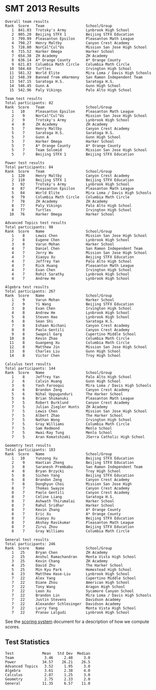 # SMT 2013 Results

    Overall team results
    Rank  Score   Team                   School/Group
       1  841.03  Trotsky's Army         Lynbrook High School
       2  805.20  Beijing STFX 1         Beijing STFX Education
       3  799.99  Pleasanton Epsilon     Pleasanton Math League
       4  798.27  Henry Maltby           Canyon Crest Academy
       5  728.80  NorCal"Cul"Us          Mission San Jose High School
       6  715.52  Harker Omega           Harker School
       7  654.38  ZH Academy             ZH Academy
       8  636.14  A* Orange County       A* Orange County
       9  621.83  Columbia Math Circle   Columbia Math Circle
      10  584.68  Turtles                Irvington High School
      11  581.32  World Elite            Mira Loma / Davis High Schools
      12  548.39  Banned from eHarmony   San Ramon Independent Team
      13  547.15  Saratoga H.S.          Saratoga H.S.
      14  546.45  Gunn A                 Gunn High School
      15  542.96  Paly Vikings           Palo Alto High School

    Team test results
    Total participants: 82
    Rank  Score   Team                   School/Group
       1   10     Pleasanton Epsilon     Pleasanton Math League
       2    9     NorCal"Cul"Us          Mission San Jose High School
       2    9     Trotsky's Army         Lynbrook High School
       4    8     ZH Academy             ZH Academy
       5    7     Henry Maltby           Canyon Crest Academy
       5    7     Saratoga H.S.          Saratoga H.S.
       5    7     Gunn A                 Gunn High School
       5    7     Harker Omega           Harker School
       5    7     A* Orange County       A* Orange County
       5    7     Team Solomid           Mission San Jose High School
       5    7     Beijing STFX 1         Beijing STFX Education

    Power test results
    Total participants: 84
    Rank  Score   Team                   School/Group
       1  120     Henry Maltby           Canyon Crest Academy
       2  110     Beijing STFX 1         Beijing STFX Education
       3   92     Trotsky's Army         Lynbrook High School
       4   87     Pleasanton Epsilon     Pleasanton Math League
       5   84     World Elite            Mira Loma / Davis High Schools
       6   79     Columbia Math Circle   Columbia Math Circle
       7   78     ZH Academy             ZH Academy
       8   77     Paly Vikings           Palo Alto High School
       8   77     Turtles                Irvington High School
      10   76     Harker Omega           Harker School

    Advanced Topics test results
    Total participants: 98
    Rank  Score   Name                   School/Group
       1    8     Lewis Chen             Mission San Jose High School
       2    8     Eugene Chen            Lynbrook High School
       3    8     Varun Mohan            Harker School
       4    7     Daniel Chen            San Ramon Independent Team
       4    7     Jerry Wu               Mission San Jose High School
       4    7     Xiaoyu Xu              Beijing STFX Education
       4    7     Jeffrey Yan            Palo Alto High School
       4    7     Rick Huang             Pleasanton Math League
       4    7     Evan Chen              Irvington High School
       4    7     Rohit Sarathy          Lynbrook High School
       4    7     Andrew He              Lynbrook High School

    Algebra test results
    Total participants: 267
    Rank  Score   Name                   School/Group
       1    9     Varun Mohan            Harker School
       2    9     Yi Wang                Beijing STFX Education
       3    8     Evan Chen              Irvington High School
       4    8     Andrew He              Lynbrook High School
       5    8     Steven Hao             Lynbrook High School
       6    8     Sean Shi               Saratoga H.S.
       7    8     Eshaan Nichani         Canyon Crest Academy
       8    8     Paolo Gentili          Canyon Crest Academy
       9    8     Swapnil Garg           Cupertino Middle School
      10    8     Kevin Zhao             Columbia Math Circle
      11    8     Guanpeng Xu            Columbia Math Circle
      12    8     Matthew Jin            Mission San Jose High School
      13    8     Charles Liu            Gunn High School
      14    8     Victor Chen            Troy High School

    Calculus test results
    Total participants: 144
    Rank  Score   Name                   School/Group
       1    8     Jeffrey Yan            Palo Alto High School
       2    6     Calvin Huang           Gunn High School
       3    6     Yash Farooqui          Mira Loma / Davis High Schools
       4    6     Brandon Zeng           Canyon Crest Academy
       5    6     Nihal Uppugunduri      The Harker School
       5    6     Brian Shimanuki        Pleasanton Math League
       7    5     Robert Burklund        Canyon Crest Academy
       7    5     Julian Ziegler Hunts   ZH Academy
       7    5     Lewis Chen             Mission San Jose High School
       7    5     Albert Zhao            The Harker School
       7    5     Nathan Wong            Irvington High School
       7    5     Gray Williams          Columbia Math Circle
       7    5     Sam Redmond            Menlo School
       7    5     Hwai-Ray Tung          Menlo School
       7    5     Aran Komatshzaki       JSerra Catholic High School

    Geometry test results
    Total participants: 183
    Rank  Score   Name                   School/Group
       1   10     Yunzong Xu             Beijing STFX Education
       2    9     Haotian Zheng          Beijing STFX Education
       3    8     Saranesh Prembabu      San Ramon Independent Team
       4    8     Bryan Brzycki          Troy High School
       5    8     Sichen Yang            Beijing STFX Education
       6    8     Brandon Zeng           Canyon Crest Academy
       7    8     Donghyun Choi          Mission San Jose High
       8    7     Thomas Swayze          Canyon Crest Academy
       8    7     Paolo Gentili          Canyon Crest Academy
       8    7     Celine Liang           Saratoga H.S.
       8    7     Ashwath Thirumalai     Harker School
       8    7     Rahul Sridhar          Harker School
       8    7     Kevin Zhang            A* Orange County
       8    7     Eric Xu                A* Orange County
       8    7     Xiaoyu Xu              Beijing STFX Education
       8    7     Akshay Ravikumar       Pleasanton Math League
       8    7     Zirui Zhou             Beijing STFX Education
       8    7     Gray Williams          Columbia Math Circle

    General test results
    Total participants: 246
    Rank  Score   Name                   School/Group
       1   25     Bryan Chen             ZH Academy
       2   25     Anshul Ramachandran    Monta Vista High School
       3   25     Kevin Chang            ZH Academy
       4   25     David Zhu              The Harker School
       5   25     Min Kyu Park           Homestead High School
       6   23     Matthew Hase-Liu       Lynbrook High School
       7   22     Alex Yang              Cupertino Middle School
       7   22     Diane Zhou             American High School
       7   22     Tony Wang              Aragon High School
       7   22     Leon Xu                Sycamore Canyon School
       7   22     Brandon Lin            Mira Loma / Davis High Schools
       7   22     Justin Stevens         Davidson Academy
       7   22     Alexander Schlesinger  Davidson Academy
       7   22     Larry Yang             Monta Vista High School
       7   22     Pranav Lalgudi         Lynbrook High School

See the [scoring system](/pdfs/scoring.pdf) document for a description of how
we compute scores.

## Test Statistics

    Test             Mean   Std Dev  Median
    Team              3.46     2.48     3.0
    Power            34.57    26.21    26.5
    Advanced Topics   3.52     1.95     3.0
    Algebra           3.61     2.38     4.0
    Calculus          2.87     1.25     3.0
    Geometry          2.75     2.33     2.0
    General          11.35     6.57    11.0

